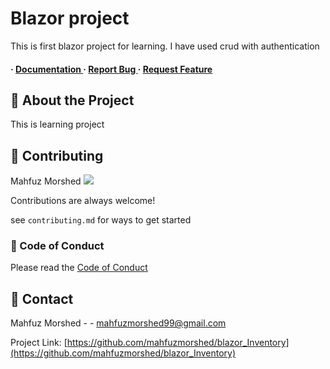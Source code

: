 <div>



<h1>Blazor project</h1>
<p>This is first blazor project for learning. I have used crud with authentication </p>

<h4> <span> · </span> <a href="https://github.com/mahfuzmorshed/blazor_Inventory/blob/master/README.md"> Documentation </a> <span> · </span> <a href="https://github.com/mahfuzmorshed/blazor_Inventory/issues"> Report Bug </a> <span> · </span> <a href="https://github.com/mahfuzmorshed/blazor_Inventory/issues"> Request Feature </a> </h4>
</div>


## :star2: About the Project
This is learning project
## :wave: Contributing
Mahfuz Morshed
<a href="https://github.com/mahfuzmorshed/blazor_Inventory/graphs/contributors"> <img src="https://contrib.rocks/image?repo=Louis3797/awesome-readme-template" /> </a>

Contributions are always welcome!

see `contributing.md` for ways to get started

### :scroll: Code of Conduct

Please read the [Code of Conduct](https://github.com/mahfuzmorshed/blazor_Inventory/blob/master/CODE_OF_CONDUCT.md)

## :handshake: Contact

Mahfuz Morshed - - mahfuzmorshed99@gmail.com

Project Link: [https://github.com/mahfuzmorshed/blazor_Inventory](https://github.com/mahfuzmorshed/blazor_Inventory)
